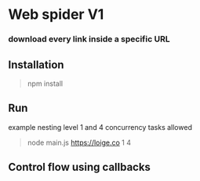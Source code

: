 # Web spider V1
### download every link inside a specific URL
## Installation
> npm install
## Run
example nesting level 1 and 4 concurrency tasks allowed
> node main.js https://loige.co 1 4

## Control flow using callbacks
